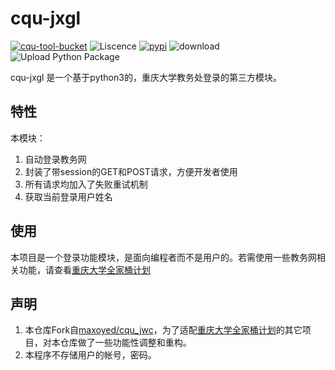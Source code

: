 # cqu-jxgl

[![cqu-tool-bucket](https://img.shields.io/badge/CQU-%E9%87%8D%E5%BA%86%E5%A4%A7%E5%AD%A6%E5%85%A8%E5%AE%B6%E6%A1%B6%E8%AE%A1%E5%88%92-blue)](https://github.com/topics/cqu-tool-bucket)
![Liscence](https://img.shields.io/github/license/CQU-AI/cqu-jxgl)
[![pypi](https://img.shields.io/pypi/v/cqu-jxgl)](https://pypi.org/project/cqu-jxgl/)
![download](https://pepy.tech/badge/cqu-jxgl)
![Upload Python Package](https://github.com/CQU-AI/cqu-jxgl/workflows/Upload%20Python%20Package/badge.svg)

cqu-jxgl 是一个基于python3的，重庆大学教务处登录的第三方模块。

## 特性

本模块：
1. 自动登录教务网
2. 封装了带session的GET和POST请求，方便开发者使用
3. 所有请求均加入了失败重试机制
4. 获取当前登录用户姓名

## 使用

本项目是一个登录功能模块，是面向编程者而不是用户的。若需使用一些教务网相关功能，请查看[重庆大学全家桶计划](https://github.com/orgs/CQU-AI/projects/1)

## 声明
1. 本仓库Fork自[maxoyed/cqu_jwc](https://github.com/maxoyed/cqu_jwc/tree/bd09b6a433f1a50794982548c23fa014710a0a39)，为了适配[重庆大学全家桶计划](https://github.com/orgs/CQU-AI/projects/1)的其它项目，对本仓库做了一些功能性调整和重构。
1. 本程序不存储用户的帐号，密码。
